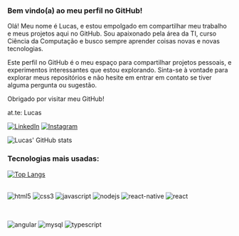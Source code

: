 ### Bem vindo(a) ao meu perfil no GitHub!

Olá! Meu nome é Lucas, e estou empolgado em compartilhar meu trabalho e meus projetos aqui no GitHub. Sou apaixonado pela área da TI, curso Ciência da Computação e busco sempre aprender coisas novas e novas tecnologias.

Este perfil no GitHub é o meu espaço para compartilhar projetos pessoais, e experimentos interessantes que estou explorando. Sinta-se à vontade para explorar meus repositórios e não hesite em entrar em contato se tiver alguma pergunta ou sugestão.

Obrigado por visitar meu GitHub!

at.te: Lucas

[![LinkedIn](https://img.shields.io/badge/LinkedIn-0077B5?style=for-the-badge&logo=linkedin&logoColor=white)](https://www.linkedin.com/in/lucas-lobo-776745260/) [![Instagram](https://img.shields.io/badge/Instagram-E4405F?style=for-the-badge&logo=instagram&logoColor=white)](https://www.instagram.com/lucaslobo_94/)

![Lucas' GitHub stats](https://github-readme-stats.vercel.app/api?username=Llobo9403&show_icons=true&theme=vue-dark)

### Tecnologias mais usadas:

[![Top Langs](https://github-readme-stats.vercel.app/api/top-langs/?username=Llobo9403)](https://github.com/Llobo9403/github-readme-stats)

<div style="display: inline_block"><br/>
<img align="center" alt="html5"src="https://img.shields.io/badge/HTML5-E34F26?style=for-the-badge&logo=html5&logoColor=white">
<img align="center" alt="css3"src="https://img.shields.io/badge/CSS3-1572B6?style=for-the-badge&logo=css3&logoColor=white">
<img align="center" alt="javascript"src="https://img.shields.io/badge/JavaScript-F7DF1E?style=for-the-badge&logo=javascript&logoColor=black">
<img align="center" alt="nodejs"src="https://img.shields.io/badge/Node.js-43853D?style=for-the-badge&logo=node.js&logoColor=white">
<img align="center" alt="react-native"src="https://img.shields.io/badge/React_Native-20232A?style=for-the-badge&logo=react&logoColor=61DAFB">
<img align="center" alt="react"src="https://img.shields.io/badge/React-20232A?style=for-the-badge&logo=react&logoColor=61DAFB">
  <P><br></P>
<img align="center" alt="angular"src="https://img.shields.io/badge/Angular-DD0031?style=for-the-badge&logo=angular&logoColor=white">
<img align="center" alt="mysql"src="https://img.shields.io/badge/MySQL-00000F?style=for-the-badge&logo=mysql&logoColor=white">
<img align="center" alt="typescript"src="https://img.shields.io/badge/TypeScript-007ACC?style=for-the-badge&logo=typescript&logoColor=white">
</div>
